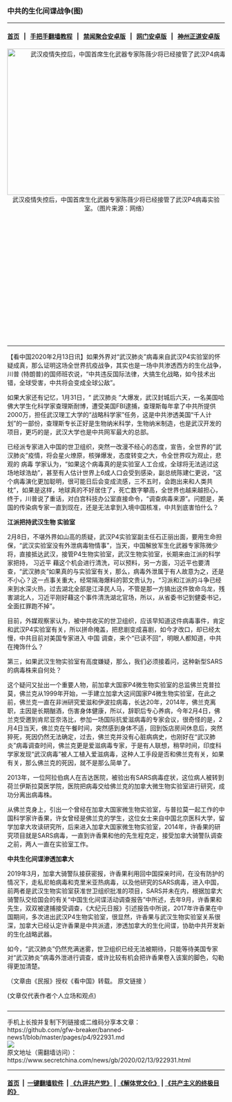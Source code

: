 ### 中共的生化间谍战争(图)
------------------------

#### [首页](https://github.com/gfw-breaker/banned-news1/blob/master/README.md) &nbsp;&nbsp;|&nbsp;&nbsp; [手把手翻墙教程](https://github.com/gfw-breaker/guides/wiki) &nbsp;&nbsp;|&nbsp;&nbsp; [禁闻聚合安卓版](https://github.com/gfw-breaker/bn-android) &nbsp;&nbsp;|&nbsp;&nbsp; [网门安卓版](https://github.com/oGate2/oGate) &nbsp;&nbsp;|&nbsp;&nbsp; [神州正道安卓版](https://github.com/SzzdOgate/update) 



<div class="article_right" style="fone-color:#000">
 <p style="text-align:center">
  <img alt="武汉疫情失控后，中国首席生化武器专家陈薇少将已经接管了武汉P4病毒实验室。" src="https://img3.secretchina.com/pic/2020/2-4/p2619551a923432351-ss.jpg" style="height:338px; width:600px"/>
  <br>
   武汉疫情失控后，中国首席生化武器专家陈薇少将已经接管了武汉P4病毒实验室。（图片来源：网络）
   <span id="hideid" name="hideid" style="color:red;display:none;">
    <span href="https://www.secretchina.com">
    </span>
   </span>
  </br>
 </p>
 <div id="txt-mid1-t21-2017">
  <ins class="adsbygoogle" data-ad-client="ca-pub-1276641434651360" data-ad-slot="2451032099" style="display:inline-block;width:336px;height:280px">
  </ins>
  

---


  </div>
 </div>
 <p>
  【看中国2020年2月13日讯】如果外界对“武汉肺炎”病毒来自武汉P4实验室的怀疑成真，那么证明这场全世界抗疫战争，其实也是一场中共渗透西方的生化战争，
  <span href="https://www.secretchina.com/news/gb/tag/川普" target="_blank">
   川普
  </span>
  (特朗普)的国师班农说，“中共违反国际法律，大搞生化战略，如今技术出错，全球受害，中共将会变成全球公敌”。
  <span id="hideid" name="hideid" style="color:red;display:none;">
   <span href="https://www.secretchina.com">
   </span>
  </span>
 </p>
 <p>
  如果大家还有记忆，1月31日，“
  <span href="https://www.secretchina.com/news/gb/tag/武汉肺炎" target="_blank">
   武汉肺炎
  </span>
  ”大爆发，武汉封城后六天，一名美国哈佛大学生化科学家查理斯耐博，遭受美国FBI逮捕，查理斯每年拿了中共所提供2000万，担任武汉理工大学的“战略科学家”任务，这是中共渗透美国“千人计划”的一部份，查理斯专长正好是生物纳米科学，生物纳米制造，也是武汉开发的项目，更巧的是，武汉大学也是中共网军最大的总部。
 </p>
 <p>
  已经派专家进入中国的世卫组织，突然一改漫不经心的态度，宣告，全世界的“武汉肺炎”疫情，将会星火燎原，核弹爆发，态度转变之大，令全世界叹为观止，悲观的
  <span href="https://www.secretchina.com/news/gb/tag/病毒" target="_blank">
   病毒
  </span>
  学家认为，“如果这个病毒真的是实验室人工合成，全球将无法逃过这场地球浩劫”，甚至有人估计世界上6成人口会受到感染，副总统陈建仁更说，“这个病毒演化更加聪明，很可能日后会变成流感，三不五时，会跑出来和人类共枕”，如果是这样，地球真的不好居住了，死亡数字攀高，全世界也越来越担心，终于，川普说了重话，对白宫科技办公室直接命令，“调查病毒来源”。问题是，美国的传染病专家一直到现在，还是无法拿到入境中国核准，中共到底害怕什么？
 </p>
 <p>
  <strong>
   江派把持武汉生物
   <span href="https://www.secretchina.com/news/gb/tag/实验室" target="_blank">
    实验室
   </span>
  </strong>
 </p>
 <p>
  2月8日，不堪外界如山高的质疑，武汉P4实验室副主任石正丽出面，要用生命担保，“武汉实验室没有外泄病毒物情事”，当天，中国解放军生化武器专家陈微少将，直接抵达武汉，接管P4生物实验室，武汉生物实验室，长期来由江派的科学家把持，
  <span href="https://www.secretchina.com/news/gb/tag/习近平" target="_blank">
   习近平
  </span>
  藉这个机会进行清洗，可以预料，另一方面，习近平也要清查，“武汉肺炎”如果真的与实验室有关，那么，病毒外泄属于有人故意为之，还是不小心？这一点事关重大，经常隔海爆料的郭文贵认为，“习派和江派的斗争已经来到水深火热，过去湖北全部是江泽民人马，不管是那一方搞出这件致命乌龙，残害湖北人，习近平刚好藉这个事件清洗湖北官场，所以，从省委书记到健委书记，全面扛罪跑不掉”。
 </p>
 <p>
  目前，外媒观察家认为，被中共收买的世卫组织，应该早知道这件病毒事件，肯定和武汉P4实验室有关，所以拼命掩盖，把悲剧变成喜剧，如今才改口，却已经太慢，中共目前对美国专家进入
  <span href="https://www.secretchina.com" target="_blank">
   中国
  </span>
  调查，来个“已读不回”，明眼人都知道，中共在掩饰什么？
 </p>
 <p>
  第三，如果武汉生物实验室有高度嫌疑，那么，我们必须接着问，这种新型SARS的病毒株来自何处？
 </p>
 <p>
  这个疑问又扯出一个重要人物，前加拿大国家P4微生物实验室的总监佛兰克普拉莫，佛兰克从1999年开始，一手建立加拿大这间国家P4微生物实验室，在此之前，佛兰克一直在非洲研究爱滋和伊波拉病毒，长达20年，2014年，佛兰克离职，主因是长期酗酒，伤害身体健康，所以，辞职后专心养病，今年2月4日，佛兰克受邀到肯尼亚奈洛比，参加一场国际抗爱滋病毒的专家会议，很奇怪的是，2月4日当天，佛兰克在午餐时间，突然感到身体不适，回到饭店房间休息后，突然猝死，死因仍然无法确定，过去，佛兰克并没有心脏病病史，也刚好在“武汉肺炎”病毒调查时间，佛兰克更是爱滋病毒专家，于是有人联想，稍早时间，印度科学家发现“武汉病毒”被人工植入爱滋病毒，这种人工手段是否和佛兰克有关，如果有关，那么佛兰克的死因，就不是那么简单了。
 </p>
 <p>
  2013年，一位阿拉伯病人在吉达医院，被验出有SARS病毒症状，这位病人被转到荷兰伊斯拉莫医学院，医院把病毒交给佛兰克的加拿大微生物实验室进行研究，成功分离出病毒株。
 </p>
 <p>
  从佛兰克身上，引出一个曾经在加拿大国家微生物实验室，与普拉莫一起工作的中国科学家许香果，许女曾经是佛兰克的学生，这位女士来自中国北京医科大学，留学加拿大攻读研究所，后来进入加拿大国家微生物实验室，2014年，许香果的研究项目就是SARS病毒，一直到许香果和他的先生程克定，接受加拿大骑警队调查之前，两人一直在实验室工作。
 </p>
 <p>
  <strong>
   中共生化间谍渗透加拿大
  </strong>
 </p>
 <p>
  2019年3月，加拿大骑警队接获密报，许香果利用回中国探亲时间，在没有防护的情况下，走私尼帕病毒和克里米亚热病毒，以及他研究的SARS病毒，进入中国，前两者是武汉生物实验室获准世卫组织批准的项目，SARS并未在内，根据加拿大骑警队交给国会的有关“中国生化间谍活动调查报告”中所述，去年9月，许香果和先生，双双被逮捕接受调查，《大纪元日报》引述报告中所说，2017年许香果在中国期间，多次进出武汉P4生物实验室，很显然，许香果与武汉生物实验室关系很深，加拿大已经认定许香果是中共派遣，渗透加拿大的生化间谍，协助中共开发新的生化战略武器。
 </p>
 <p>
  如今，“武汉肺炎”仍然充满迷雾，世卫组织已经无法被期待，只能等待美国专家对“武汉肺炎”病毒外泄进行调查，或许比较有机会把许香果卷入该案的脚色，勾勒得更加清楚。
 </p>
 <p>
  （文章由《民报》授权《看中国》转载。
  <span href="https://www.peoplenews.tw/news/7c8f893b-73f9-4f80-bb27-f51fe4a13243" target="_blank">
   原文链接
  </span>
  ）
 </p>
 (文章仅代表作者个人立场和观点)
 <center>
  <div>
   <div id="txt-mid2-t22-2017" style="display: block;  max-height: 351px;  overflow: hidden;">
    <div id="SC-21xxx">
    </div>
    <ins class="adsbygoogle" data-ad-client="ca-pub-1276641434651360" data-ad-format="auto" data-ad-slot="4301710469" data-full-width-responsive="true" style="display:block">
    </ins>
   </div>
  </div>
 </center>
 <div style="padding-top:12px;">
 </div>
</div>

<hr/>
手机上长按并复制下列链接或二维码分享本文章：<br/>
https://github.com/gfw-breaker/banned-news1/blob/master/pages/p4/922931.md <br/>
<a href='https://github.com/gfw-breaker/banned-news1/blob/master/pages/p4/922931.md'><img src='https://github.com/gfw-breaker/banned-news1/blob/master/pages/p4/922931.md.png'/></a> <br/>
原文地址（需翻墙访问）：https://www.secretchina.com/news/gb/2020/02/13/922931.html


------------------------
#### [首页](https://github.com/gfw-breaker/banned-news1/blob/master/README.md) &nbsp;|&nbsp; [一键翻墙软件](https://github.com/gfw-breaker/nogfw/blob/master/README.md) &nbsp;| [《九评共产党》](https://github.com/gfw-breaker/9ping.md/blob/master/README.md#九评之一评共产党是什么) | [《解体党文化》](https://github.com/gfw-breaker/jtdwh.md/blob/master/README.md) | [《共产主义的终极目的》](https://github.com/gfw-breaker/gczydzjmd.md/blob/master/README.md)


<img src='http://gfw-breaker.win/banned-news/pages/p4/922931.md' width='0px' height='0px'/>